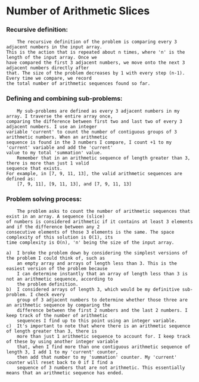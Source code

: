 # Number of Arithmetic Slices

### Recursive definition:
		The recursive definition of the problem is comparing every 3 adjacent numbers in the input array.
	This is the action that is repeated about n times, where 'n' is the length of the input array. Once we 
	have compared the first 3 adjacent numbers, we move onto the next 3 adjacent numbers directly after 
	that. The size of the problem decreases by 1 with every step (n-1). Every time we compare, we record 
	the total number of arithmetic sequences found so far.

### Defining and combining sub-problems:
		My sub-problems are defined as every 3 adjacent numbers in my array. I traverse the entire array once,
	comparing the difference between first two and last two of every 3 adjacent numbers. I use an integer
	variable 'current' to count the number of contiguous groups of 3 arithmetic numbers. When an arithmetic
	sequence is found in the 3 numbers I compare, I count +1 to my 'current' variable and add the 'current'
	value to my total 'summation' value. 
		Remember that in an arithmetic sequence of length greater than 3, there is more than just 1 valid
	sequence that exists. 
	For example, in [7, 9, 11, 13], the valid arithmetic sequences are defined as:
		[7, 9, 11], [9, 11, 13], and [7, 9, 11, 13]

### Problem solving process:
		The problem asks to count the number of arithmetic sequences that exist in an array. A sequence (slice) 
	of numbers is considered arithmetic if it contains at least 3 elements and if the difference between any 2 
	consecutive elements of those 3 elements is the same. The space complexity of this solution is O(1), its 
	time complexity	is O(n), 'n' being the size of the input array.
	
	a)  I broke the problem down by considering the simplest versions of the problem I could think of, such as 
		an empty array and arrays of length less than 3. This is the easiest version of the problem because 
		I can determine instantly that an array of length less than 3 is not an arithmetic sequence, according to 
		the problem definition. 
	b)  I considered arrays of length 3, which would be my definitive sub-problem. I check every 
	    group of 3 adjacent numbers to determine whether those three are an arithmetic sequence by comparing the 
	    difference between the first 2 numbers and the last 2 numbers. I keep track of the number of arithmetic 
	    sequences I find up to this point using an integer variable. 
	c)	It's important to note that where there is an arithmetic sequence of length greater than 3, there is 
		more than just 1 arithmetic sequence to account	for. I keep track of these by using another integer variable 
		that, when I find more than one contiguous arithmetic sequence of length 3, I add 1 to my 'current' counter, 
		then add that number to my 'summation' counter. My 'current' counter will reset back to 0 if I find a 
		sequence of 3 numbers that are not arithmetic. This essentially means that an arithmetic sequence has ended.
